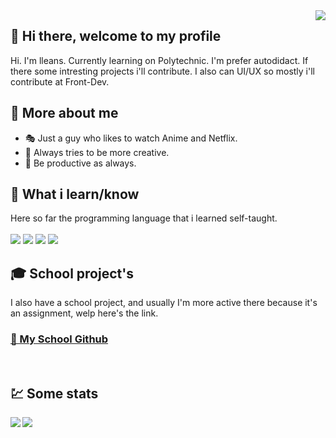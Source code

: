 <img align="right" src="https://metrics.lecoq.io/lleans?template=terminal">

## 👋 Hi there, welcome to my profile
Hi. I'm lleans. Currently learning on Polytechnic. I'm prefer autodidact. If there some intresting projects i'll contribute. I also can UI/UX so mostly i'll contribute at Front-Dev.

## 🎁 More about me
- 🎭 Just a guy who likes to watch Anime and Netflix.
- 🎨 Always tries to be more creative.
- 💼 Be productive as always.

## 🧐 What i learn/know
Here so far the programming language that i learned self-taught.
<br>
<br>
![](https://img.shields.io/badge/-Python-3776ab?style=flat-square&logo=python&logoColor=fff)
![](https://img.shields.io/badge/-Kotlin-F6891F?style=flat-square&logo=kotlin&logoColor=fff)
![](https://img.shields.io/badge/-JavaScript-f0db4f?style=flat-square&logo=javascript&logoColor=323330)
![](https://img.shields.io/badge/-Dart-0175c2?style=flat-square&logo=dart&logoColor=fff)

## 🎓 School project's
I also have a school project, and usually I'm more active there because it's an assignment, welp here's the link.
### [🌵 My School Github][school-github]

<br>

## 💹 Some stats
<img align="left" src="https://github-readme-stats.vercel.app/api?username=lleans&theme=dark&show_icons=true&hide_border=true&text_color=fff&bg_color=151B23">
<img align="left" src="https://github-readme-stats.vercel.app/api/top-langs/?username=lleans&theme=dark&show_icons=true&hide_border=true&text_color=fff&bg_color=151B23">

[school-github]: https://github.com/ahmaduunnail
